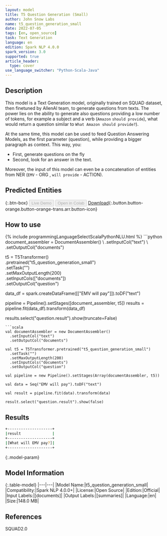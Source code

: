 ```yaml
---
layout: model
title: T5 Question Generation (Small)
author: John Snow Labs
name: t5_question_generation_small
date: 2022-07-05
tags: [en, open_source]
task: Text Generation
language: en
edition: Spark NLP 4.0.0
spark_version: 3.0
supported: true
article_header:
  type: cover
use_language_switcher: "Python-Scala-Java"
---
```


## Description

This model is a Text Generation model, originally trained on SQUAD dataset, then finetuned by AllenAI team, to generate questions from texts. The power lies on the ability to generate also questions providing a low number of tokens, for example a subject and a verb (`Amazon` `should provide`), what would return a question similar to `What Amazon should provide?`).

At the same time, this model can be used to feed Question Answering Models, as the first parameter (question), while providing a bigger paragraph as context. This way, you:
- First, generate questions on the fly
- Second, look for an answer in the text.

Moreover, the input of this model can even be a concatenation of entities from NER (`EMV` - ORG , `will provide` - ACTION).

## Predicted Entities



{:.btn-box}
<button class="button button-orange" disabled>Live Demo</button>
<button class="button button-orange" disabled>Open in Colab</button>
[Download](https://s3.amazonaws.com/auxdata.johnsnowlabs.com/public/models/t5_question_generation_small_en_4.0.0_3.0_1657032292222.zip){:.button.button-orange.button-orange-trans.arr.button-icon}

## How to use



<div class="tabs-box" markdown="1">
{% include programmingLanguageSelectScalaPythonNLU.html %}
```python
document_assembler = DocumentAssembler() \
    .setInputCol("text") \
    .setOutputCol("documents")

t5 = T5Transformer() \
    .pretrained("t5_question_generation_small") \
    .setTask("")\
    .setMaxOutputLength(200)\
    .setInputCols(["documents"]) \
    .setOutputCol("question")

data_df = spark.createDataFrame([["EMV will pay"]]).toDF("text")

pipeline = Pipeline().setStages([document_assembler, t5])
results = pipeline.fit(data_df).transform(data_df)

results.select("question.result").show(truncate=False)
```
```scala
val documentAssembler = new DocumentAssembler()
  .setInputCol("text")
  .setOutputCol("documents")

val t5 = T5Transformer.pretrained("t5_question_generation_small")
  .setTask("")
  .setMaxOutputLength(200)
  .setInputCols("documents")
  .setOutputCol("question")

val pipeline = new Pipeline().setStages(Array(documentAssembler, t5))

val data = Seq("EMV will pay").toDF("text")

val result = pipeline.fit(data).transform(data)

result.select("question.result").show(false)
```
</div>

## Results

```bash
+--------------------+
|result              |
+--------------------+
|[What will EMV pay?]|
+--------------------+
```

{:.model-param}
## Model Information

{:.table-model}
|---|---|
|Model Name:|t5_question_generation_small|
|Compatibility:|Spark NLP 4.0.0+|
|License:|Open Source|
|Edition:|Official|
|Input Labels:|[documents]|
|Output Labels:|[summaries]|
|Language:|en|
|Size:|148.0 MB|

## References

SQUAD2.0